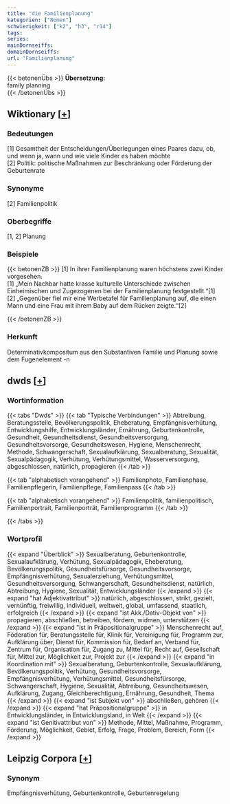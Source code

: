 ```yaml
---
title: "die Familienplanung"
kategorien: ["Nomen"]
schwierigkeit: ["k2", "h3", "r14"]
tags:
series:
mainDornseiffs:
domainDornseiffs:
url: "Familienplanung"
---
```


{{< betonenÜbs >}}
**Übersetzung:**  
family planning  
{{< /betonenÜbs >}}

## Wiktionary [[+](https://de.wiktionary.org/wiki/Familienplanung)]

### Bedeutungen
[1] Gesamtheit der Entscheidungen/Überlegungen eines Paares dazu, ob, und wenn ja, wann und wie viele Kinder es haben möchte  
[2] Politik: politische Maßnahmen zur Beschränkung oder Förderung der Geburtenrate  

### Synonyme
[2] Familienpolitik  

### Oberbegriffe
[1, 2] Planung  

### Beispiele
{{< betonenZB >}}
[1] In ihrer Familienplanung waren höchstens zwei Kinder vorgesehen.  
[1] „Mein Nachbar hatte krasse kulturelle Unterschiede zwischen Einheimischen und Zugezogenen bei der Familienplanung festgestellt.“[1]  
[2] „Gegenüber fiel mir eine Werbetafel für Familienplanung auf, die einen Mann und eine Frau mit ihrem Baby auf dem Rücken zeigte.“[2]  

{{< /betonenZB >}}
### Herkunft
Determinativkompositum aus den Substantiven Familie und Planung sowie dem Fugenelement -n  



## dwds [[+](https://www.dwds.de/wb/Familienplanung)]

### Wortinformation
{{< tabs "Dwds" >}}
{{< tab "Typische Verbindungen" >}}
Abtreibung, Beratungsstelle, Bevölkerungspolitik, Eheberatung, Empfängnisverhütung, Entwicklungshilfe, Entwicklungsländer, Ernährung, Geburtenkontrolle, Gesundheit, Gesundheitsdienst, Gesundheitsversorgung, Gesundheitsvorsorge, Gesundheitswesen, Hygiene, Menschenrecht, Methode, Schwangerschaft, Sexualaufklärung, Sexualberatung, Sexualität, Sexualpädagogik, Verhütung, Verhütungsmittel, Wasserversorgung, abgeschlossen, natürlich, propagieren
{{< /tab >}}

{{< tab "alphabetisch vorangehend" >}}
Familienphoto, Familienphase, Familienpflegerin, Familienpflege, Familienpass
{{< /tab >}}

{{< tab "alphabetisch vorangehend" >}}
Familienpolitik, familienpolitisch, Familienportrait, Familienporträt, Familienprogramm
{{< /tab >}}

{{< /tabs >}}

### Wortprofil
{{< expand "Überblick" >}} Sexualberatung, Geburtenkontrolle, Sexualaufklärung, Verhütung, Sexualpädagogik, Eheberatung, Bevölkerungspolitik, Gesundheitsfürsorge, Gesundheitsvorsorge, Empfängnisverhütung, Sexualerziehung, Verhütungsmittel, Gesundheitsversorgung, Schwangerschaft, Gesundheitsdienst, natürlich, Abtreibung, Hygiene, Sexualität, Entwicklungsländer {{< /expand >}}
{{< expand "hat Adjektivattribut" >}} natürlich, abgeschlossen, strikt, gezielt, vernünftig, freiwillig, individuell, weltweit, global, umfassend, staatlich, erfolgreich {{< /expand >}}
{{< expand "ist Akk./Dativ-Objekt von" >}} propagieren, abschließen, betreiben, fördern, widmen, unterstützen {{< /expand >}}
{{< expand "ist in Präpositionalgruppe" >}} Menschenrecht auf, Föderation für, Beratungsstelle für, Klinik für, Vereinigung für, Programm zur, Aufklärung über, Dienst für, Kommission für, Bedarf an, Verband für, Zentrum für, Organisation für, Zugang zu, Mittel für, Recht auf, Gesellschaft für, Mittel zur, Möglichkeit zur, Projekt zur {{< /expand >}}
{{< expand "in Koordination mit" >}} Sexualberatung, Geburtenkontrolle, Sexualaufklärung, Bevölkerungspolitik, Verhütung, Gesundheitsvorsorge, Empfängnisverhütung, Verhütungsmittel, Gesundheitsfürsorge, Schwangerschaft, Hygiene, Sexualität, Abtreibung, Gesundheitswesen, Aufklärung, Zugang, Gleichberechtigung, Ernährung, Gesundheit, Thema {{< /expand >}}
{{< expand "ist Subjekt von" >}} abschließen, gehören {{< /expand >}}
{{< expand "hat Präpositionalgruppe" >}} in Entwicklungsländer, in Entwicklungsland, in Welt {{< /expand >}}
{{< expand "ist Genitivattribut von" >}} Methode, Mittel, Maßnahme, Programm, Förderung, Möglichkeit, Gebiet, Erfolg, Frage, Problem, Bereich, Form {{< /expand >}}

## Leipzig Corpora [[+](https://corpora.uni-leipzig.de/en/res?word=Familienplanung&corpusId=deu_newscrawl-public_2018)]


### Synonym
Empfängnisverhütung, Geburtenkontrolle, Geburtenregelung

